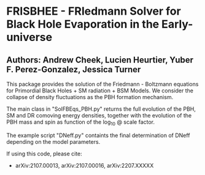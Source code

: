 # FRISBHEE - FRIedmann Solver for Black Hole Evaporation in the Early-universe

## Authors: Andrew Cheek, Lucien Heurtier, Yuber F. Perez-Gonzalez, Jessica Turner       

This package provides the solution of the Friedmann - Boltzmann equations for Primordial Black Holes + SM radiation + BSM Models.
We consider the collapse of density fluctuations as the PBH formation mechanism.

The main class in "SolFBEqs_PBH.py" returns the full evolution of the PBH, SM and DR comoving energy densities,
together with the evolution of the PBH mass and spin as function of the $\log_{10}$ @ scale factor.

The example script "DNeff.py" containts the final determination of DNeff depending on the model parameters.

If using this code, please cite:                             
- arXiv:2107.00013, arXiv:2107.00016, arXiv:2207.XXXXX